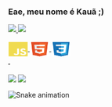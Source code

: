 ### Eae, meu nome é Kauã ;)

<div>
  <a href="https://github.com/Benja-pdf">
  <img height="180em" src="https://github-readme-stats.vercel.app/api?username=Benja-pdf&show_icons=true&theme=synthwave&include_all_commits=true&count_private=true"/>
  <img height="180em" src="https://github-readme-stats.vercel.app/api/top-langs/?username=Benja-pdf&layout=compact&langs_count=7&theme=synthwave"/>
</div>
<div style="display: inline_block"><br>
  <img align="center" alt="Thales-Js" height="30" width="40" src="https://raw.githubusercontent.com/devicons/devicon/master/icons/javascript/javascript-plain.svg">
  <img align="center" alt="Thales-HTML" height="30" width="40" src="https://raw.githubusercontent.com/devicons/devicon/master/icons/html5/html5-original.svg">
  <img align="center" alt="Thales-CSS" height="30" width="40" src="https://raw.githubusercontent.com/devicons/devicon/master/icons/css3/css3-original.svg"> <br>&nbsp
  <div style="margin-top: 20px">
  <a href="https://www.instagram.com/Benja-pdf/" target="_blank"><img src="https://img.shields.io/badge/-Instagram-%23E4405F?style=for-the-badge&logo=instagram&logoColor=white" target="_blank"></a>
  <a href = "mailto:kauabenjamintr@gmail.com"><img src="https://img.shields.io/badge/-Gmail-%23333?style=for-the-badge&logo=gmail&logoColor=white" target="_blank"></a>
 </div
</div>

![Snake animation](https://github.com/Benja-pdf/Benja-pdf/blob/output/github-contribution-grid-snake.svg)
